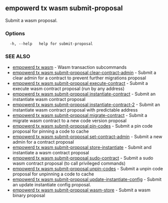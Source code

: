 ## empowerd tx wasm submit-proposal

Submit a wasm proposal.

### Options

```
  -h, --help   help for submit-proposal
```

### SEE ALSO

* [empowerd tx wasm](empowerd_tx_wasm.md)	 - Wasm transaction subcommands
* [empowerd tx wasm submit-proposal clear-contract-admin](empowerd_tx_wasm_submit-proposal_clear-contract-admin.md)	 - Submit a clear admin for a contract to prevent further migrations proposal
* [empowerd tx wasm submit-proposal execute-contract](empowerd_tx_wasm_submit-proposal_execute-contract.md)	 - Submit a execute wasm contract proposal (run by any address)
* [empowerd tx wasm submit-proposal instantiate-contract](empowerd_tx_wasm_submit-proposal_instantiate-contract.md)	 - Submit an instantiate wasm contract proposal
* [empowerd tx wasm submit-proposal instantiate-contract-2](empowerd_tx_wasm_submit-proposal_instantiate-contract-2.md)	 - Submit an instantiate wasm contract proposal with predictable address
* [empowerd tx wasm submit-proposal migrate-contract](empowerd_tx_wasm_submit-proposal_migrate-contract.md)	 - Submit a migrate wasm contract to a new code version proposal
* [empowerd tx wasm submit-proposal pin-codes](empowerd_tx_wasm_submit-proposal_pin-codes.md)	 - Submit a pin code proposal for pinning a code to cache
* [empowerd tx wasm submit-proposal set-contract-admin](empowerd_tx_wasm_submit-proposal_set-contract-admin.md)	 - Submit a new admin for a contract proposal
* [empowerd tx wasm submit-proposal store-instantiate](empowerd_tx_wasm_submit-proposal_store-instantiate.md)	 - Submit and instantiate a wasm contract proposal
* [empowerd tx wasm submit-proposal sudo-contract](empowerd_tx_wasm_submit-proposal_sudo-contract.md)	 - Submit a sudo wasm contract proposal (to call privileged commands)
* [empowerd tx wasm submit-proposal unpin-codes](empowerd_tx_wasm_submit-proposal_unpin-codes.md)	 - Submit a unpin code proposal for unpinning a code to cache
* [empowerd tx wasm submit-proposal update-instantiate-config](empowerd_tx_wasm_submit-proposal_update-instantiate-config.md)	 - Submit an update instantiate config proposal.
* [empowerd tx wasm submit-proposal wasm-store](empowerd_tx_wasm_submit-proposal_wasm-store.md)	 - Submit a wasm binary proposal


